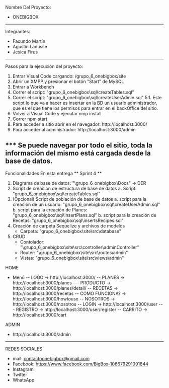 Nombre Del Proyecto: 
- ONEBIGBOX
---------------------------------------------
Integrantes:
- Facundo Martín 
- Agustín Lanusse
- Jesica Firus

---------------------------------------------
Pasos para la ejecución del proyecto:
1. Entrar Visual Code cargando: /grupo_6_onebigbox/site
2. Abrir un XMPP y presionar el botón "Start" de MySQL
3. Entrar a Workbench 
4. Correr el script: "grupo_6_onebigbox\sql\createTables.sql"
5. Correr el script: "grupo_6_onebigbox\sql\createUserAdmin.sql"
5.1. Este script lo que va a hacer es insertar en la BD un usuario administrador, que es el que tiene los permisos para entrar en el backOffice del sitio.
6. Volver a Visual Code y ejecutar nmp install
7. Correr npm start
8. Para acceder a sitio abrir en el navegador: http://localhost:3000/
9. Para acceder al administrador: http://localhost:3000/admin

*** Se puede navegar por todo el sitio, toda la información del mismo está cargada desde la base de datos. 
---------------------------------------------
Funcionalidades En esta entrega
** Sprint 4 **
1. Diagrama de base de datos: "\grupo_6_onebigbox\Docs" -> DER
2. Script de creación de estructura de base de datos
	a. Script: "grupo_6_onebigbox\sql\createTables.sql"
3. (Opcional) Script de población de base de datos
	a. script para la creación de un usuario: "grupo_6_onebigbox\sql\createUserAdmin.sql"
	b. script para la creación de Planes: "grupo_6_onebigbox\sql\insertPlans.sql"
	b. script para la creación de Recetas: "grupo_6_onebigbox\sql\insertsRecipes.sql"
4. Creación de carpeta Sequelize y archivos de modelos
	* Carpeta: "grupo_6_onebigbox\site\src\database"
5. CRUD
	* Contolador: "\grupo_6_onebigbox\site\src\controller\adminController"
	* Router: "\grupo_6_onebigbox\site\src\routes\admin"
	* Vistas: "grupo_6_onebigbox\site\src\views\admin"
	

HOME
- Menú 
-- LOGO -> http://localhost:3000/
-- PLANES -> http://localhost:3000/planes
--- PRODUCTO -> http://localhost:3000/planes/detail/
-- RECETAS -> http://localhost:3000/recetas
-- COMO FUNCIONA? -> http://localhost:3000/howtouse
-- NOSOTROS -> http://localhost:3000/nosotros
-- LOGIN -> http://localhost:3000/user
--- REGISTRO -> http://localhost:3000/user/register
-- CARRITO -> http://localhost:3000/cart


ADMIN
- http://localhost:3000/admin



---------------------------------------------
REDES SOCIALES
- mail:  contactoonebigbox@gmail.com
- Facebook: https://www.facebook.com/BigBox-106679291091844
- Instagram
- Twitter
- WhatsApp

